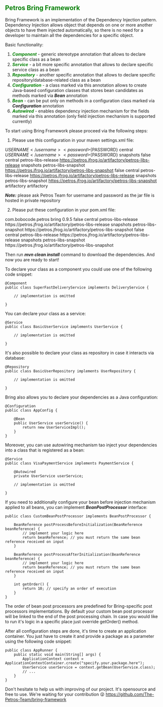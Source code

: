 ## <span style="color:green">Petros Bring Framework</span>
Bring Framework is an implementation of the Dependency Injection pattern.
Dependency Injection allows object that depends on one or more another objects to have them injected automatically,
so there is no need for a developer to maintain all the dependencies for a specific object.

Basic functionality:
1. <span style="color:green">_**Component**_</span> - generic stereotype annotation that allows to declare specific class as a bean
2. <span style="color:green">_**Service**_</span> - a bit more specific annotation that allows to declare specific service class as a bean
3. <span style="color:green">_**Repository**_</span> - another specific annotation that allows to declare specific repository/database-related class as a bean
4. <span style="color:green">_**Configuration**_</span> - a class marked via this annotation allows to create Java-based configuration classes that stores bean candidates as methods marked via _**Bean**_ annotation
5. <span style="color:green">_**Bean**_</span> - can be put only on methods in a configuration class marked via _**Configuration**_ annotation
6. <span style="color:green">_**Autowired**_</span> - enables dependency injection mechanism for the fields marked via this annotation (only field injection mechanism is supported currently)

To start using Bring Framework please proceed via the following steps:
1. Please use this configuration in your maven settings.xml file:
<?xml version="1.0" encoding="UTF-8"?>
<settings xsi:schemaLocation="http://maven.apache.org/SETTINGS/1.2.0 http://maven.apache.org/xsd/settings-1.2.0.xsd" xmlns="http://maven.apache.org/SETTINGS/1.2.0"
    xmlns:xsi="http://www.w3.org/2001/XMLSchema-instance">
  <servers>
    <server>
      <username>${USERNAME}</username>
      <password>${PASSWORD}</password>
      <id>central</id>
    </server>
    <server>
      <username>${USERNAME}</username>
      <password>${PASSWORD}</password>
      <id>snapshots</id>
    </server>
  </servers>
  <profiles>
    <profile>
      <repositories>
        <repository>
          <snapshots>
            <enabled>false</enabled>
          </snapshots>
          <id>central</id>
          <name>petros-libs-release</name>
          <url>https://petros.jfrog.io/artifactory/petros-libs-release</url>
        </repository>
        <repository>
          <snapshots />
          <id>snapshots</id>
          <name>petros-libs-snapshot</name>
          <url>https://petros.jfrog.io/artifactory/petros-libs-snapshot</url>
        </repository>
      </repositories>
      <pluginRepositories>
        <pluginRepository>
          <snapshots>
            <enabled>false</enabled>
          </snapshots>
          <id>central</id>
          <name>petros-libs-release</name>
          <url>https://petros.jfrog.io/artifactory/petros-libs-release</url>
        </pluginRepository>
        <pluginRepository>
          <snapshots />
          <id>snapshots</id>
          <name>petros-libs-snapshot</name>
          <url>https://petros.jfrog.io/artifactory/petros-libs-snapshot</url>
        </pluginRepository>
      </pluginRepositories>
      <id>artifactory</id>
    </profile>
  </profiles>
  <activeProfiles>
    <activeProfile>artifactory</activeProfile>
  </activeProfiles>
</settings>

_**Note:**_ please ask Petros Team for username and password as the jar file is hosted in private repository

2. Please put these configuration in your pom.xml file:
<dependencies>
    <dependency>
        <groupId>com.bobocode.petros</groupId>
        <artifactId>bring</artifactId>
        <version>0.9.5</version>
    </dependency>
</dependencies>

<repositories>
    <repository>
        <snapshots>
            <enabled>false</enabled>
        </snapshots>
        <id>central</id>
        <name>petros-libs-release</name>
        <url>https://petros.jfrog.io/artifactory/petros-libs-release</url>
    </repository>
    <repository>
        <snapshots />
        <id>snapshots</id>
        <name>petros-libs-snapshot</name>
        <url>https://petros.jfrog.io/artifactory/petros-libs-snapshot</url>
    </repository>
</repositories>

<pluginRepositories>
    <pluginRepository>
        <snapshots>
            <enabled>false</enabled>
        </snapshots>
        <id>central</id>
        <name>petros-libs-release</name>
        <url>https://petros.jfrog.io/artifactory/petros-libs-release</url>
    </pluginRepository>
    <pluginRepository>
        <snapshots />
        <id>snapshots</id>
        <name>petros-libs-snapshot</name>
        <url>https://petros.jfrog.io/artifactory/petros-libs-snapshot</url>
    </pluginRepository>
</pluginRepositories>

Then run _**mvn clean install**_ command to download the dependencies.
And now you are ready to start!

To declare your class as a component you could use one of the following code snippet:
```
@Component
public class SuperFastDeliveryService implements DeliveryService {

    // implementation is omitted

}
```

You can declare your class as a service:
```
@Service
public class BasicUserService implements UserService {

    // implementation is omitted

}
```

It's also possible to declare your class as repository in case it interacts via database:
```
@Repository
public class BasicUserRepository implements UserRepository {

    // implementation is omitted

}
```

Bring also allows you to declare your dependencies as a Java configuration:
```
@Configuration
public class AppConfig {

    @Bean
    public UserService userService() {
        return new UserServiceImpl();
    }
}
```

Moreover, you can use autowiring mechanism tao inject your dependencies into a class that is registered as a bean:
```
@Service
public class VisaPaymentService implements PaymentService {

    @Autowired
    private UserService userService;

    // implementation is omitted

}
```

If you need to additionally configure your bean before injection mechanism applied to all beans, you can implement
_**BeanPostProcessor**_ interface:
```
public class CustomBeanPostProcessor implements BeanPostProcessor {

    BeanReference postProcessBeforeInitialization(BeanReference beanReference) {
        // implement your logic here
        return beanReference; // you must return the same bean reference received on input
    }

    BeanReference postProcessAfterInitialization(BeanReference beanReference) {
        // implement your logic here
        return beanReference; // you must return the same bean reference received on input
    }

    int getOrder() {
        return 10; // specify an order of execution
    }
}
```
The order of bean post processors are predefined for Bring-specific post processors implementations. By default your
custom bean post processor will be linked to the end of the post processing chain. In case you would like to run it's
logic in a specific place just override getOrder() method.

After all configuration steps are done, it's time to create an application container. You just have to create it and
provide a package as a parameter using the following code snippet:
```
public class AppRunner {
    public static void main(String[] args) {
        ApplicationContext context = ApplicationContextContainer.create("specify.your.package.here");
        UserService userService = context.getBean(UserService.class);
        // ...
    }
}
```

Don't hesitate to help us with improving of our project. It's opensource and free to use. We're waiting for your contribution 😜
https://github.com/The-Petros-Team/bring-framework
